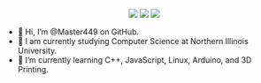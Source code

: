 <p align="center" style="width: 100%;"><a href="https://davidflowers.dev"><img src="https://img.shields.io/badge/Website-davidflowers.dev-green"/></a>
<a href="linkedin.com/in/dflowersii"><img src="https://img.shields.io/badge/-Linkedin-blue?style=flat-square&logo=linkedin"/></a>
<a href="mailto:dsflowers2000@gmail.com"><img src="https://img.shields.io/badge/-Email-red?style=flat-square&logo=gmail&logoColor=white"/></a></p>

- 👋 Hi, I’m @Master449 on GitHub.
- 🏫 I am currently studying Computer Science at Northern Illinois University.
- 🌱 I’m currently learning C++, JavaScript, Linux, Arduino, and 3D Printing.
